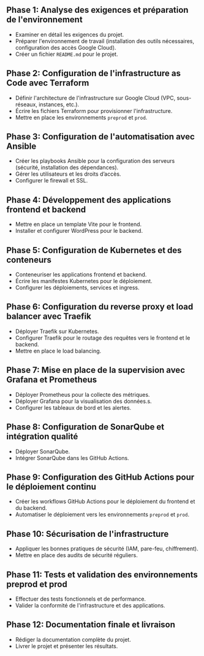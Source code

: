 ## Phase 1: Analyse des exigences et préparation de l'environnement
-  Examiner en détail les exigences du projet.
-  Préparer l'environnement de travail (installation des outils nécessaires, configuration des accès Google Cloud).
-  Créer un fichier `README.md` pour le projet.

## Phase 2: Configuration de l'infrastructure as Code avec Terraform
- Définir l'architecture de l'infrastructure sur Google Cloud (VPC, sous-réseaux, instances, etc.).
- Écrire les fichiers Terraform pour provisionner l'infrastructure.
- Mettre en place les environnements `preprod` et `prod`.

## Phase 3: Configuration de l'automatisation avec Ansible
-  Créer les playbooks Ansible pour la configuration des serveurs (sécurité, installation des dépendances).
-  Gérer les utilisateurs et les droits d’accès.
-  Configurer le firewall et SSL.

## Phase 4: Développement des applications frontend et backend
-  Mettre en place un template Vite pour le frontend.
-  Installer et configurer WordPress pour le backend.

## Phase 5: Configuration de Kubernetes et des conteneurs
-  Conteneuriser les applications frontend et backend.
-  Écrire les manifestes Kubernetes pour le déploiement.
-  Configurer les déploiements, services et ingress.

## Phase 6: Configuration du reverse proxy et load balancer avec Traefik
-  Déployer Traefik sur Kubernetes.
-  Configurer Traefik pour le routage des requêtes vers le frontend et le backend.
-  Mettre en place le load balancing.

## Phase 7: Mise en place de la supervision avec Grafana et Prometheus
-  Déployer Prometheus pour la collecte des métriques.
-  Déployer Grafana pour la visualisation des données.s.
-  Configurer les tableaux de bord et les alertes.

## Phase 8: Configuration de SonarQube et intégration qualité
-  Déployer SonarQube.
-  Intégrer SonarQube dans les GitHub Actions.

## Phase 9: Configuration des GitHub Actions pour le déploiement continu
-  Créer les workflows GitHub Actions pour le déploiement du frontend et du backend.
-  Automatiser le déploiement vers les environnements `preprod` et `prod`.

## Phase 10: Sécurisation de l'infrastructure
-  Appliquer les bonnes pratiques de sécurité (IAM, pare-feu, chiffrement).
-  Mettre en place des audits de sécurité réguliers.

## Phase 11: Tests et validation des environnements preprod et prod
-  Effectuer des tests fonctionnels et de performance.
-  Valider la conformité de l'infrastructure et des applications.

## Phase 12: Documentation finale et livraison
-  Rédiger la documentation complète du projet.
-  Livrer le projet et présenter les résultats.

